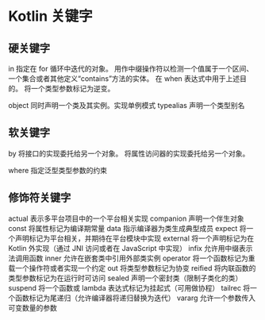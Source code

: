 # Kotlin 关键字

## 硬关键字
in
指定在 for 循环中迭代的对象。
用作中缀操作符以检测一个值属于一个区间、 一个集合或者其他定义“contains”方法的实体。
在 when 表达式中用于上述目的。
将一个类型参数标记为逆变。

object 同时声明一个类及其实例。实现单例模式
typealias 声明一个类型别名

 
## 软关键字
by
将接口的实现委托给另一个对象。
将属性访问器的实现委托给另一个对象。

where 指定泛型类型参数的约束

## 修饰符关键字
actual 表示多平台项目中的一个平台相关实现
companion 声明一个伴生对象
const 将属性标记为编译期常量
data 指示编译器为类生成典型成员
expect 将一个声明标记为平台相关，并期待在平台模块中实现
external 将一个声明标记为在 Kotlin 外实现（通过 JNI 访问或者在 JavaScript 中实现）
infix 允许用中缀表示法调用函数
inner 允许在嵌套类中引用外部类实例
operator 将一个函数标记为重载一个操作符或者实现一个约定
out 将类型参数标记为协变
reified 将内联函数的类型参数标记为在运行时可访问
sealed 声明一个密封类（限制子类化的类）
suspend 将一个函数或 lambda 表达式标记为挂起式（可用做协程）
tailrec 将一个函数标记为尾递归（允许编译器将递归替换为迭代）
vararg 允许一个参数传入可变数量的参数